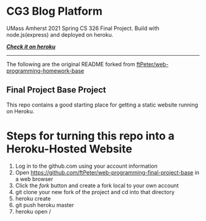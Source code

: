 # CG3 Blog Platform
UMass Amherst 2021 Spring CS 326 Final Project. Build with node.js(express) and deployed on heroku.

[***Check it on heroku***](https://stark-tor-10041.herokuapp.com/)


---
The following are the original README forked from [ftPeter/web-programming-homework-base](https://github.com/ftPeter/web-programming-homework-base)

## Final Project Base Project

This repo contains a good starting place for getting a static website running on Heroku.

# Steps for turning this repo into a Heroku-Hosted Website

1. Log in to the github.com using your account information
2. Open https://github.com/ftPeter/web-programming-final-project-base in a web browser
3. Click the *fork* button and create a fork local to your own account
4. git clone your new fork of the project and cd into that directory
5. heroku create 
6. git push heroku master
7. heroku open /
